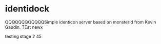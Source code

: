 identidock
==========
QQQQQQQQQQQQSimple identicon server based on monsterid from Kevin Gaudin.
TEst
newx

testing stage
2
45
